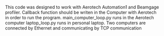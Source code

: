 This code was designed to work with Aerotech Automation1 and Beamgage profiler.
Callback function should be writen in the Computer with Aerotech in order to run the program.
main_computer_loop.py runs in the Aerotech computer 
laptop_loop.py runs in personal laptop.
Two computers are connected by Ethernet and communicating by TCP communication
